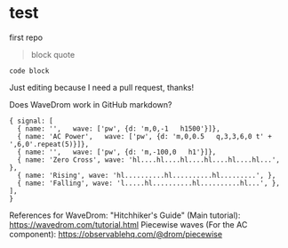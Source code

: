 # test
first repo


> block quote

`code block`


Just editing because I need a pull request, thanks!

Does WaveDrom work in GitHub markdown?

```wavedrom
{ signal: [
  { name: '',   wave: ['pw', {d: 'm,0,-1   h1500'}]},
  { name: 'AC Power',   wave: ['pw', {d: 'm,0,0.5   q,3,3,6,0 t' + ',6,0'.repeat(5)}]},
  { name: '',   wave: ['pw', {d: 'm,-100,0   h1'}]},
  { name: 'Zero Cross', wave: 'hl....hl....hl....hl....hl....hl...', },
  { name: 'Rising', wave: 'hl..........hl..........hl.........', },
  { name: 'Falling', wave: 'l.....hl..........hl..........hl...', },
],
}
```

References for WaveDrom:
"Hitchhiker's Guide" (Main tutorial): https://wavedrom.com/tutorial.html
Piecewise waves (For the AC component): https://observablehq.com/@drom/piecewise
